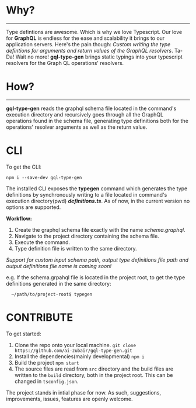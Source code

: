 # Why?
***
Type defintions are awesome. Which is why we love Typescript. Our love for **GraphQL** is endless for the ease and scalability it brings to our application servers. Here's the pain though:  *Custom writing the type defintions for arguments and return values of the GraphQL resolvers*. Ta-Da! Wait no more! **gql-type-gen** brings static typings into your typescript resolvers for the Graph QL operations' resolvers.

# How?
***
**gql-type-gen** reads the graphql schema file located in the command's execution directory and recursively goes through all the GraphQL operations found in the schema file, generating type definitions both for the operations' resolver arguments as well as the return value. 

# CLI
To get the CLI:

```
npm i --save-dev gql-type-gen
```

The installed CLI exposes the **typegen** command which generates the type definitions by synchronously writing to a file located in command's execution directory(pwd) ***definitions.ts***. As of now, in the current version no options are supported. 

**Workflow:**
1. Create the graphql schema file exactly with the name *schema.graphql*.
2. Navigate to the project directory containing the schema file.
3. Execute the command.
4. Type definition file is written to the same directory.
   
*Support for custom input schema path, output type definitions file path and output definitions file name is coming soon!*

e.g. If the schema.grpahql file is located in the project root, to get the type definitions generated in the same directory: 

```
  ~/path/to/project-root$ typegen
```

# CONTRIBUTE

To get started:
1. Clone the repo onto your local machine. `git clone https://github.com/ai-zubair/gql-type-gen.git`
2. Install the dependencies(mainly developmental) `npm i` 
3. Build the project `npm start`
4. The source files are read from `src` directory and the build files are written to the `build` directory, both in the project root. This can be changed in `tsconfig.json`.

The project stands in intial phase for now. As such, suggestions, improvements, issues, features are openly welcome.